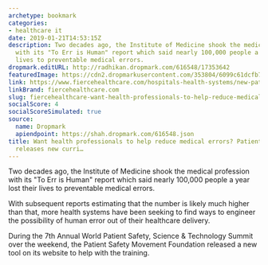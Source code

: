 ```yaml
---
archetype: bookmark
categories:
- healthcare it
date: 2019-01-21T14:53:15Z
description: Two decades ago, the Institute of Medicine shook the medical profession
  with its "To Err is Human" report which said nearly 100,000 people a year lost their
  lives to preventable medical errors.
dropmark.editURL: http://radhikan.dropmark.com/616548/17353642
featuredImage: https://cdn2.dropmarkusercontent.com/353804/6099c61dcfb7daa394a037d77b10726551b08754a4c5f108bfacb4300c152fc6/thumbnail/-VQ1Epn8.jpg?Expires=1557430063&Signature=iDj2BkFKUnmipFa3~agBtUAgBf2M7DJyO3h1aOmaKsQH55TynbaTNugNieoCbom0VgezzU~GfWh5g0P-D3x26-fXqBgSIO8mYCz1yP54Cds8BAVZTV5Wxe1tK3fy3XToi4S5Vl8HbnvmLEi211omeVhxxhA8H7qRntS6fL1fNuIizbQN6yLCB4FP5yu98W9vxg0LKXOx8NS60FZzH3K6oxrp4f87p9-UGs5-iBMcmcysdEq3adjrLc3LyjI0OjKNyeHmuvxxVg8zuAeuHEi7kQKvfCxDyxnSXaCW~V-sUnhPCFBRdBdPex9zHZ8Nv1gKDdKUdNvieFgGegDqsf3fTQ__&Key-Pair-Id=APKAITQYWVEN757ZA4KQ
link: https://www.fiercehealthcare.com/hospitals-health-systems/new-patient-safety-curriculum-released-at-patient-safety-movement-summit
linkBrand: fiercehealthcare.com
slug: fiercehealthcare-want-health-professionals-to-help-reduce-medical-errors-patient-safety-movement-releases-new-curri
socialScore: 4
socialScoreSimulated: true
source:
  name: Dropmark
  apiendpoint: https://shah.dropmark.com/616548.json
title: Want health professionals to help reduce medical errors? Patient Safety Movement
  releases new curri…
---
```

Two decades ago, the Institute of Medicine shook the medical profession with its "To Err is Human" report which said nearly 100,000 people a year lost their lives to preventable medical errors.


With subsequent reports estimating that the number is likely much higher than that, more health systems have been seeking to find ways to engineer the possibility of human error out of their healthcare delivery.

During the 7th Annual World Patient Safety, Science & Technology Summit over the weekend, the Patient Safety Movement Foundation released a new tool on its website to help with the training.

